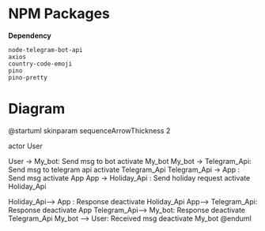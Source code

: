 # NPM Packages

**Dependency**

    node-telegram-bot-api
    axios
    country-code-emoji
    pino
    pino-pretty

# Diagram

@startuml
skinparam sequenceArrowThickness 2

actor User

User -> My_bot: Send msg to bot
activate My_bot
My_bot -> Telegram_Api: Send msg to telegram api
activate Telegram_Api
Telegram_Api -> App : Send msg
activate App
App -> Holiday_Api : Send holiday request
activate Holiday_Api

Holiday_Api--> App : Response
deactivate Holiday_Api
App--> Telegram_Api: Response
deactivate App
Telegram_Api--> My_bot: Response
deactivate Telegram_Api
My_bot --> User: Received msg
deactivate My_bot
@enduml
